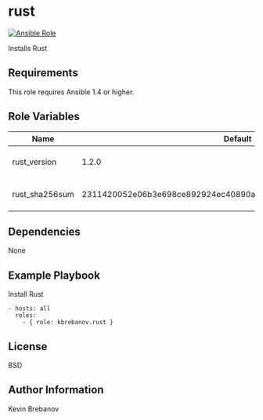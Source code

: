 rust
====

[![Ansible Role](https://img.shields.io/ansible/role/3944.svg)](https://galaxy.ansible.com/list#/roles/3944)

Installs Rust

Requirements
------------

This role requires Ansible 1.4 or higher.

Role Variables
--------------

| Name           | Default                                                          | Description                 |
|----------------|------------------------------------------------------------------|-----------------------------|
| rust_version   | 1.2.0                                                            | Version of Rust to install  |
| rust_sha256sum | 2311420052e06b3e698ce892924ec40890a8ff0499902e7fc5350733187a1531 | SHA 256 checksum of package |

Dependencies
------------

None

Example Playbook
----------------

Install Rust
```
- hosts: all
  roles:
    - { role: kbrebanov.rust }
```

License
-------

BSD

Author Information
------------------

Kevin Brebanov
